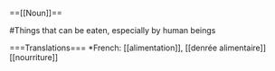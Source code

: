 ==[[Noun]]==

#Things that can be eaten, especially by human beings

===Translations===
*French: [[alimentation]], [[denrée alimentaire]] [[nourriture]]